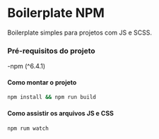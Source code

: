 # Boilerplate NPM

Boilerplate simples para projetos com JS e SCSS.

### Pré-requisitos do projeto

-npm (^6.4.1)

#### Como montar o projeto

```bash
npm install && npm run build
```

#### Como assistir os arquivos JS e CSS

```bash
npm rum watch
```